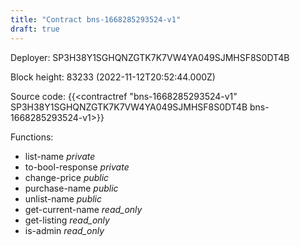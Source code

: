 ```yaml
---
title: "Contract bns-1668285293524-v1"
draft: true
---
```

Deployer: SP3H38Y1SGHQNZGTK7K7VW4YA049SJMHSF8S0DT4B


 



Block height: 83233 (2022-11-12T20:52:44.000Z)

Source code: {{<contractref "bns-1668285293524-v1" SP3H38Y1SGHQNZGTK7K7VW4YA049SJMHSF8S0DT4B bns-1668285293524-v1>}}

Functions:

* list-name _private_
* to-bool-response _private_
* change-price _public_
* purchase-name _public_
* unlist-name _public_
* get-current-name _read_only_
* get-listing _read_only_
* is-admin _read_only_
